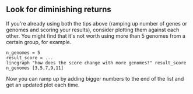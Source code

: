 ## Look for diminishing returns

If you're already using both the tips above (ramping up number of genes or genomes and scoring your results), consider plotting them against each other.
You might find that it's not worth using more than 5 genomes from a certain group, for example.

```
n_genomes = 5
result_score = ...
linegraph "how does the score change with more genomes?" result_score n_genomes [3,5,7,9,11]
```

Now you can ramp up by adding bigger numbers to the end of the list and get an updated plot each time.
